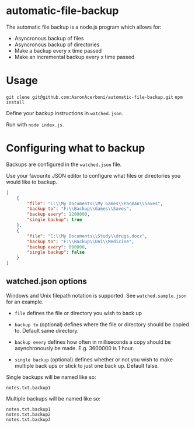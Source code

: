 automatic-file-backup
=====================

The automatic file backup is a node.js program which allows for:

- Asyncronous backup of files
- Asyncronous backup of directories
- Make a backup every x time passed
- Make an incremental backup every x time passed

Usage
=====================

`git clone git@github.com:AaronAcerboni/automatic-file-backup.git`
`npm install`

Define your backup instructions in `watched.json`.

Run with `node index.js`.

Configuring what to backup
==========================

Backups are configured in the `watched.json` file. 

Use your favourite JSON editor to configure what files or directories you would 
like to backup.

```JSON
[
	{
		"file": "C:\\My Documents\\My Games\\Pacman\\Saves",
		"backup to": "F:\\Backup\\Games\\Saves",
		"backup every": 1200000,
		"single backup": true
	},
	{
		"file": "C:\\My Documents\\Study\\drugs.docx",
		"backup to": "F:\\Backup\\Uni\\Medicine",
		"backup every": 600000,
		"single backup": false
	}
]
```

## watched.json options

Windows and Unix filepath notation is supported. See `watched.sample.json` for an example.

- `file` defines the file or directory you wish to back up

- `backup to` (optional) defines where the file or directory should be copied to. Default same directory.

- `backup every` defines how often in milliseconds a copy should be asynchronously be made. E.g. 3600000 is 1 hour.

- `single backup` (optional) defines whether or not you wish to make multiple back ups or stick to just one back up. Default false.

Single backups will be named like so:

```
notes.txt.backup1
```

Multiple backups will be named like so:

```
notes.txt.backup1
notes.txt.backup2
notes.txt.backup3
```

